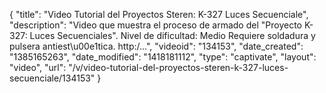 {
    "title": "Video Tutorial del Proyectos Steren: K-327 Luces Secuenciale",
    "description": "Video que muestra el proceso de armado del \"Proyecto K-327: Luces Secuenciales\". Nivel de dificultad: Medio Requiere soldadura y pulsera antiest\u00e1tica. http:\/...",
    "videoid": "134153",
    "date_created": "1385165263",
    "date_modified": "1418181112",
    "type": "captivate",
    "layout": "video",
    "url": "\/v\/video-tutorial-del-proyectos-steren-k-327-luces-secuenciale\/134153"
}